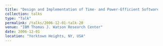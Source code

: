 ```yaml
---
title: "Design and Implementation of Time- and Power-Efficient Software Stacks for Multicore Processors"
collection: talks
type: "Talk"
permalink: /talks/2006-12-01-talk-20
venue: "IBM Thomas J. Watson Research Center"
date: 2006-12-01
location: "Yorktown Heights, NY, USA"
---
```


